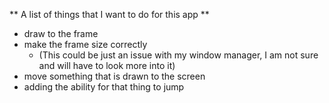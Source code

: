 ** A list of things that I want to do for this app **

- draw to the frame
- make the frame size correctly
  - (This could be just an issue with my window manager, I am not sure and will have to look more into it)
- move something that is drawn to the screen 
- adding the ability for that thing to jump
